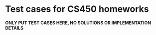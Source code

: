 # Test cases for CS450 homeworks

**ONLY PUT TEST CASES HERE, NO SOLUTIONS OR IMPLEMENTATION DETAILS**
